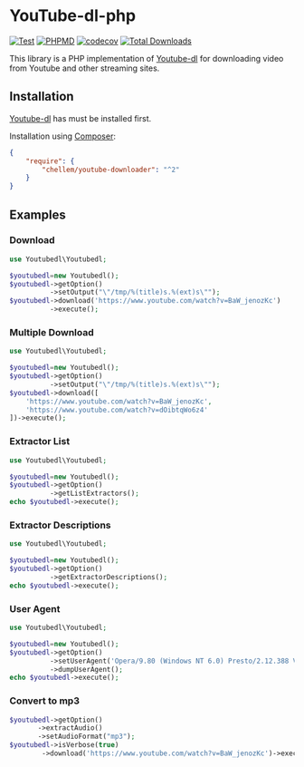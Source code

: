 # YouTube-dl-php

[![Test](https://github.com/J3-Tech/Youtube-dl-php/actions/workflows/test.yml/badge.svg)](https://github.com/J3-Tech/Youtube-dl-php/actions/workflows/test.yml)
[![PHPMD](https://github.com/J3-Tech/Youtube-dl-php/actions/workflows/phpmd.yml/badge.svg)](https://github.com/J3-Tech/Youtube-dl-php/actions/workflows/phpmd.yml)
[![codecov](https://codecov.io/gh/J3-Tech/Youtube-dl-php/branch/master/graph/badge.svg?token=IlyZn4cNLS)](https://codecov.io/gh/J3-Tech/Youtube-dl-php)
[![Total Downloads](https://poser.pugx.org/chellem/youtube-downloader/downloads)](https://packagist.org/packages/chellem/youtube-downloader)


This library is a PHP implementation of [Youtube-dl](https://github.com/yt-dlp/yt-dlp) for downloading video from Youtube and other streaming sites.

## Installation
[Youtube-dl](https://github.com/rg3/youtube-dl) has must be installed first.

Installation using [Composer](https://getcomposer.org):

```json
{
    "require": {
        "chellem/youtube-downloader": "^2"
    }
}
```

## Examples
### Download

```php
use Youtubedl\Youtubedl;

$youtubedl=new Youtubedl();
$youtubedl->getOption()
          ->setOutput("\"/tmp/%(title)s.%(ext)s\"");
$youtubedl->download('https://www.youtube.com/watch?v=BaW_jenozKc')
          ->execute();
```

### Multiple Download

```php
use Youtubedl\Youtubedl;

$youtubedl=new Youtubedl();
$youtubedl->getOption()
          ->setOutput("\"/tmp/%(title)s.%(ext)s\"");
$youtubedl->download([
    'https://www.youtube.com/watch?v=BaW_jenozKc',
    'https://www.youtube.com/watch?v=dOibtqWo6z4'
])->execute();
```

### Extractor List

```php
use Youtubedl\Youtubedl;

$youtubedl=new Youtubedl();
$youtubedl->getOption()
          ->getListExtractors();
echo $youtubedl->execute();
```

### Extractor Descriptions

```php
use Youtubedl\Youtubedl;

$youtubedl=new Youtubedl();
$youtubedl->getOption()
          ->getExtractorDescriptions();
echo $youtubedl->execute();
```

### User Agent

```php
use Youtubedl\Youtubedl;

$youtubedl=new Youtubedl();
$youtubedl->getOption()
          ->setUserAgent('Opera/9.80 (Windows NT 6.0) Presto/2.12.388 Version/12.14')
          ->dumpUserAgent();
echo $youtubedl->execute();
```

### Convert to mp3

```php
$youtubedl->getOption()
       ->extractAudio()
       ->setAudioFormat("mp3");
$youtubedl->isVerbose(true)
        ->download('https://www.youtube.com/watch?v=BaW_jenozKc')->execute();
```